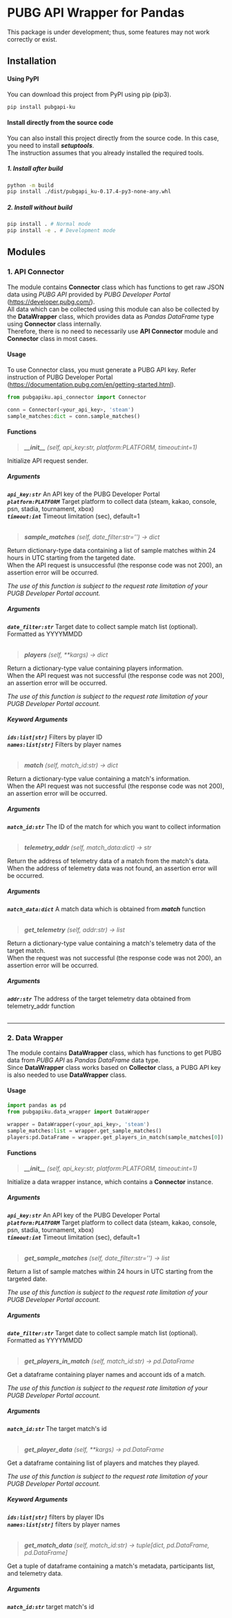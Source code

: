# PUBG API Wrapper for Pandas
This package is under development; thus, some features may not work correctly or exist.   

## Installation
#### Using PyPI
You can download this project from PyPI using pip (pip3).   
```bash
pip install pubgapi-ku
```

#### Install directly from the source code
You can also install this project directly from the source code. In this case, you need to install ***setuptools***.   
The instruction assumes that you already installed the required tools.

##### 1. Install after build
```bash
python -m build
pip install ./dist/pubgapi_ku-0.17.4-py3-none-any.whl
```

##### 2. Install without build
```bash
pip install . # Normal mode
pip install -e . # Development mode
```

## Modules
### 1. API Connector
The module contains **Connector** class which has functions to get raw JSON data using *PUBG API* provided by *PUBG Developer Portal* (https://developer.pubg.com/).   
All data which can be collected using this module can also be collected by the **DataWrapper** class, which provides data as *Pandas DataFrame* type using **Connector** class internally.   
Therefore, there is no need to necessarily use **API Connector** module and **Connector** class in most cases.   

#### Usage
To use Connector class, you must generate a PUBG API key. Refer instruction of PUBG Developer Portal (https://documentation.pubg.com/en/getting-started.html).   
```Python
from pubgapiku.api_connector import Connector

conn = Connector(<your_api_key>, 'steam')
sample_matches:dict = conn.sample_matches()
```
#### Functions
> ***\_\_init\_\_*** *(self, api_key:str, platform:PLATFORM, timeout:int=1)*

Initialize API request sender.   

##### Arguments
***`api_key:str`*** An API key of the PUBG Developer Portal   
***`platform:PLATFORM`*** Target platform to collect data (steam, kakao, console, psn, stadia, tournament, xbox)   
***`timeout:int`*** Timeout limitation (sec), default=1   
&nbsp;

> ***sample_matches*** *(self, date_filter:str='') -> dict*

Return dictionary-type data containing a list of sample matches within 24 hours in UTC starting from the targeted date.   
When the API request is unsuccessful (the response code was not 200), an assertion error will be occurred.   
   
*The use of this function is subject to the request rate limitation of your PUGB Developer Portal account.*   

##### Arguments
***`date_filter:str`*** Target date to collect sample match list (optional). Formatted as YYYYMMDD   
&nbsp;

> ***players*** *(self, \*\*kargs) -> dict*

Return a dictionary-type value containing players information.   
When the API request was not successful (the response code was not 200), an assertion error will be occurred.   
   
*The use of this function is subject to the request rate limitation of your PUGB Developer Portal account.*   

##### Keyword Arguments
***`ids:list[str]`*** Filters by player ID   
***`names:list[str]`*** Filters by player names   
&nbsp;

> ***match*** *(self, match_id:str) -> dict*

Return a dictionary-type value containing a match's information.   
When the API request was not successful (the response code was not 200), an assertion error will be occurred.   

##### Arguments
***`match_id:str`*** The ID of the match for which you want to collect information   
&nbsp;

> ***telemetry_addr*** *(self, match_data:dict) -> str*

Return the address of telemetry data of a match from the match's data.   
When the address of telemetry data was not found, an assertion error will be occurred.   

##### Arguments
***`match_data:dict`*** A match data which is obtained from ***match*** function   
&nbsp;

> ***get_telemetry*** *(self, addr:str) -> list*

Return a dictionary-type value containing a match's telemetry data of the target match.   
When the request was not successful (the response code was not 200), an assertion error will be occurred.   

##### Arguments
***`addr:str`*** The address of the target telemetry data obtained from telemetry_addr function   
&nbsp;

---
### 2. Data Wrapper
The module contains **DataWrapper** class, which has functions to get PUBG data from *PUBG API* as *Pandas DataFrame* data type.   
Since **DataWrapper** class works based on **Collector** class, a PUBG API key is also needed to use **DataWrapper** class.   

#### Usage
```Python
import pandas as pd
from pubgapiku.data_wrapper import DataWrapper

wrapper = DataWrapper(<your_api_key>, 'steam')
sample_matches:list = wrapper.get_sample_matches()
players:pd.DataFrame = wrapper.get_players_in_match(sample_matches[0])
```
#### Functions
> ***\_\_init\_\_*** *(self, api_key:str, platform:PLATFORM, timeout:int=1)*

Initialize a data wrapper instance, which contains a **Connector** instance.   

##### Arguments
***`api_key:str`*** An API key of the PUBG Developer Portal   
***`platform:PLATFORM`*** Target platform to collect data (steam, kakao, console, psn, stadia, tournament, xbox)   
***`timeout:int`*** Timeout limitation (sec), default=1   
&nbsp;

> ***get_sample_matches*** *(self, date_filter:str='') -> list*

Return a list of sample matches within 24 hours in UTC starting from the targeted date.   
   
*The use of this function is subject to the request rate limitation of your PUGB Developer Portal account.*   

##### Arguments
***`date_filter:str`*** Target date to collect sample match list (optional). Formatted as YYYYMMDD   
&nbsp;

> ***get_players_in_match*** *(self, match_id:str) -> pd.DataFrame*

Get a dataframe containing player names and account ids of a match.   
   
*The use of this function is subject to the request rate limitation of your PUGB Developer Portal account.*   

##### Arguments
***`match_id:str`*** The target match's id   
&nbsp;

> ***get_player_data*** *(self, \*\*kargs) -> pd.DataFrame*

Get a dataframe containing list of players and matches they played.   
   
*The use of this function is subject to the request rate limitation of your PUGB Developer Portal account.*   

##### Keyword Arguments
***`ids:list[str]`*** filters by player IDs   
***`names:list[str]`*** filters by player names   
&nbsp;

> ***get_match_data*** *(self, match_id:str) -> tuple[dict, pd.DataFrame, pd.DataFrame]*

Get a tuple of dataframe containing a match's metadata, participants list, and telemetry data.   

##### Arguments
***`match_id:str`*** target match's id   
&nbsp;
